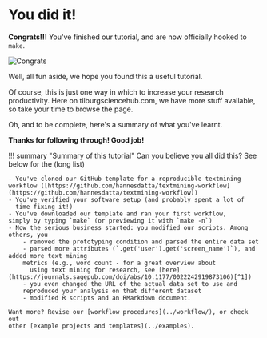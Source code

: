 # You did it!

**Congrats!!!** You've finished our tutorial, and are now officially
hooked to `make`.

![Congrats](https://media.giphy.com/media/D0EjguuQzYr9m/giphy.gif)

Well, all fun aside, we hope you found this a useful tutorial.

Of course, this is just one way in which to increase your research
productivity. Here on tilburgsciencehub.com, we have more stuff available, so take
your time to browse the page.

Oh, and to be complete, here's a summary of what you've learnt.

**Thanks for following through! Good job!**

!!! summary "Summary of this tutorial"
    Can you believe you all did this? See below for the (long list)

    - You've cloned our GitHub template for a reproducible textmining
    workflow ([https://github.com/hannesdatta/textmining-workflow](https://github.com/hannesdatta/textmining-workflow))
    - You've verified your software setup (and probably spent a lot of
      time fixing it!)
    - You've downloaded our template and ran your first workflow,
    simply by typing `make` (or previewing it with `make -n`)
    - Now the serious business started: you modified our scripts. Among others, you
        - removed the prototyping condition and parsed the entire data set
        - parsed more attributes (`.get('user').get('screen_name')`), and added more text mining
        metrics (e.g., word count - for a great overview about
          using text mining for research, see [here](https://journals.sagepub.com/doi/abs/10.1177/0022242919873106)[^1])
        - you even changed the URL of the actual data set to use and
        reproduced your analysis on that different dataset
        - modified R scripts and an RMarkdown document.

    Want more? Revise our [workflow procedures](../workflow/), or check out
    other [example projects and templates](../examples).

[^1]:
    Berger, J., Humphreys, A., Ludwig, S., Moe, W. W., Netzer, O., & Schweidel, D. A. (2020). Uniting the Tribes: Using Text for Marketing Insight. *Journal of Marketing*, 84(1), 1–25. https://doi.org/10.1177/0022242919873106
